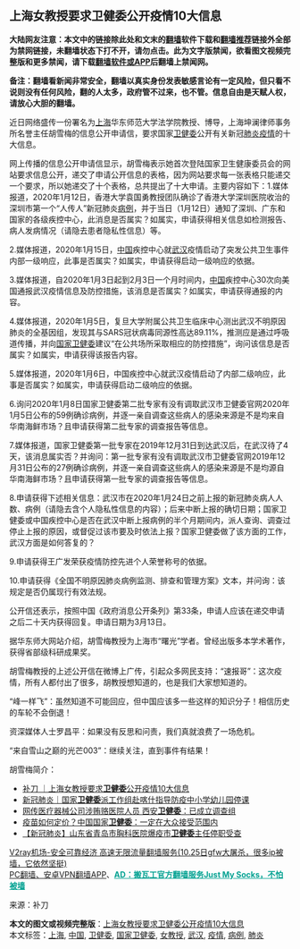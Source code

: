  <h2>上海女教授要求卫健委公开疫情10大信息</h2> <p class="notice"><b>大陆网友注意：本文中的链接除此处和文末的<a href="https://github.com/bannedbook/fanqiang" >翻墙</a>软件下载和<a href="https://github.com/killgcd/justmysocks/blob/master/README.md">翻墙推荐</a>链接外全部为禁网链接，未翻墙状态下打不开，请勿点击。此为文字版禁闻，欲看图文视频完整版和更多禁闻，请下载<a href="https://github.com/bannedbook/fanqiang">翻墙软件或APP</a>后翻墙上禁闻网。</p><p>备注：翻墙看新闻非常安全，翻墙以真实身份发表敏感言论有一定风险，但只看不说则没有任何风险，翻的人太多，政府管不过来，也不管。信息自由是天赋人权，请放心大胆的翻墙。</b></p>  <div class="entry"> <p id="conimg"></p> <p>近日网络盛传一份署名为<a href="https://www.bannedbook.org/bnews/tag/%e4%b8%8a%e6%b5%b7/" class="st_tag internal_tag" rel="tag" title="标签 上海 下的日志">上海</a>华东师范大学法学院教授、博导，上海坤澜律师事务所名誉主任胡雪梅的信息公开申请信，要求国家<a href="https://www.bannedbook.org/bnews/tag/%E5%8D%AB%E5%81%A5%E5%A7%94/" class="st_tag internal_tag" rel="tag" title="标签 卫健委 下的日志">卫健委</a>公开有关新冠<a href="https://www.bannedbook.org/bnews/tag/%e8%82%ba%e7%82%8e/" class="st_tag internal_tag" rel="tag" title="标签 肺炎 下的日志">肺炎</a><a href="https://www.bannedbook.org/bnews/tag/%E7%96%AB%E6%83%85/" class="st_tag internal_tag" rel="tag" title="标签 疫情 下的日志">疫情</a>的十大信息。</p> <p>网上传播的信息公开申请信显示，胡雪梅表示她首次登陆国家卫生健康委员会的网站要求信息公开，递交了申请公开信息的表格，因为网站要求每一张表格只能递交一个要求，所以她递交了十个表格，总共提出了十大申请。主要内容如下：1.媒体报道，2020年1月12日，香港大学袁国勇教授团队确诊了香港大学深圳医院收治的深圳市第一个“人传人”新冠肺炎<a href="https://www.bannedbook.org/bnews/tag/%E7%97%85%E4%BE%8B/" class="st_tag internal_tag" rel="tag" title="标签 病例 下的日志">病例</a>，并于当日（1月12日）通知了深圳、广东和国家的各级疾控中心，此消息是否属实？如属实，申请获得相关信息如检测报告、病人发病情况（请隐去患者隐私性信息）等。</p> <p>2.媒体报道，2020年1月15日，<span class='wp_keywordlink_affiliate'><a href="https://www.bannedbook.org/" title="中国" target="_blank">中国</a></span>疾控中心就<a href="https://www.bannedbook.org/bnews/tag/%e6%ad%a6%e6%b1%89/" class="st_tag internal_tag" rel="tag" title="标签 武汉 下的日志">武汉</a>疫情启动了突发公共卫生事件内部一级响应，此事是否属实？如属实，申请获得启动一级响应的依据。</p> <p>3.媒体报道，自2020年1月3日起到2月3日一个月时间内，<a href="https://www.bannedbook.org/bnews/tag/%E4%B8%AD%E5%9B%BD/" class="st_tag internal_tag" rel="tag" title="标签 中国 下的日志">中国</a>疾控中心30次向美国通报武汉疫情信息及防控措施，该消息是否属实？如属实，申请获得通报的内容。</p>  <p>4.媒体报道，2020年1月5日，复旦大学附属公共卫生临床中心测出武汉不明原因肺炎的全基因组，发现其与SARS冠状病毒同源性高达89.11%，推测应是通过呼吸道传播，并向<a href="https://www.bannedbook.org/bnews/tag/%E5%9B%BD%E5%AE%B6%E5%8D%AB%E5%81%A5%E5%A7%94/" class="st_tag internal_tag" rel="tag" title="标签 国家卫健委 下的日志">国家卫健委</a>建议“在公共场所采取相应的防控措施”，询问该信息是否属实？如属实，申请获得该报告内容。</p> <p>5.媒体报道，2020年1月6日，中国疾控中心就武汉疫情启动了内部二级响应，此事是否属实？如属实，申请获得启动二级响应的依据。</p> <p>6.询问2020年1月8日国家卫健委第二批专家有没有调取武汉市卫健委官网2020年1月5日公布的59例确诊病例，并逐一亲自调查这些病人的感染来源是不是均来自华南海鲜市场？且申请获得第二批专家的调查报告等信息。</p> <p>7.媒体报道，国家卫健委第一批专家在2019年12月31日到达武汉后，在武汉待了4天，该消息属实否？并询问：第一批专家有没有调取武汉市卫健委官网2019年12月31日公布的27例确诊病例，并逐一亲自调查这些病人的感染来源是不是均源自华南海鲜市场？且申请获得第一批专家的调查报告等信息。</p> <p>8.申请获得下述相关信息：武汉市在2020年1月24日之前上报的新冠肺炎病人人数、病例（请隐去含个人隐私性信息的内容）；后来中断上报的确切日期；国家卫健委或中国疾控中心是否在武汉中断上报病例的半个月期间内，派人查询、调查过停止上报的原因，或督促过该市要及时依法上报？国家卫健委做了该方面的工作，武汉方面是如何答复的？</p>  <p>9.申请获得王广发荣获疫情防控先进个人荣誉称号的依据。</p> <p>10.申请获得《全国不明原因肺炎病例监测、排查和管理方案》文本，并问询：该规定是否仍属现行有效法规。</p> <p>公开信还表示，按照中国《政府消息公开条列》第33条，申请人应该在递交申请之后二十天内获得回复。申请日期为3月13日。</p> <p>据华东师大网站介绍，胡雪梅教授为上海市“曙光”学者。曾经出版多本学术著作，获得省部级科研成果奖。</p> <p>胡雪梅教授的上述公开信在微博上广传，引起众多网民支持：“速报哥”：这次疫情，所有人都付出了很多，胡教授想知道的，也是我们大家想知道的。</p>  <p>“峰一样飞”：虽然知道不可能回应，但中国应该多一些这样的知识分子！相信历史的车轮不会倒退！</p> <p>资深媒体人士罗昌平：如果没有反思和问责，我们真就浪费了一场危机。</p> <p>“来自雪山之巅的光芒003”：继续关注，直到事件有结果！</p> <p>胡雪梅简介：</p> <ul class='op-related-articles' title='相关阅读'> <li><a href='https://www.bannedbook.org/bnews/baitai/20201025/1420162.html' target='_blank'>补刀 ｜上海女教授要求<b>卫健委</b>公开疫情10大信息</a></li> <li><a href='https://www.bannedbook.org/bnews/baitai/20201025/1420126.html' target='_blank'>新冠肺炎｜国家<b>卫健委</b>派工作组赴喀什指导防疫中小学幼儿园停课</a></li> <li><a href='https://www.bannedbook.org/bnews/baitai/20201024/1419601.html' target='_blank'>网传医疗器械公司涉贿赂医院人员 西安<b>卫健委</b>：已成立调查组</a></li> <li><a href='https://www.bannedbook.org/bnews/baitai/20201020/1417162.html' target='_blank'>疫苗如何定价？中国国家<b>卫健委</b>：一定在大众接受范围内</a></li> <li><a href='https://www.bannedbook.org/bnews/baitai/20201015/1414389.html' target='_blank'>【新冠肺炎】山东省青岛市胸科医院爆疫市<b>卫健委</b>主任停职受查</a></li> </ul> <p class="texttj"> <a href="https://www.bannedbook.org/forum23/topic22702.html" target="_blank">V2ray机场-安全可靠经济 高速无限流量翻墙服务(10.25日gfw大屠杀，很多ip被墙，它依然坚挺)</a><br/> <a href="https://github.com/bannedbook/fanqiang/wiki/%E7%A6%81%E9%97%BB%E7%BD%91%E5%AE%89%E5%8D%93%E7%BF%BB%E5%A2%99%E6%96%B0%E9%97%BBAPP" target="_blank">PC翻墙、安卓VPN翻墙APP</a>、<span onclick="window.open('https://github.com/killgcd/justmysocks/blob/master/README.md')" style="font-weight:bold;color:#00A191;cursor:pointer;text-decoration:underline;outline:none">AD：搬瓦工官方翻墙服务Just My Socks，不怕被墙</span></p><p> 来源：补刀 </p> <a name='sharetosocial'></a>       <div><b>本文的图文或视频完整版</b>：<a href='https://www.bannedbook.org/bnews/cbnews/20201026/1420518.html'>上海女教授要求卫健委公开疫情10大信息</a></div>  </div><!--END ENTRY--> <div class="postfooter"> <div>本文标签：<a href="https://www.bannedbook.org/bnews/tag/%e4%b8%8a%e6%b5%b7/" rel="tag">上海</a>, <a href="https://www.bannedbook.org/bnews/tag/%E4%B8%AD%E5%9B%BD/" rel="tag">中国</a>, <a href="https://www.bannedbook.org/bnews/tag/%E5%8D%AB%E5%81%A5%E5%A7%94/" rel="tag">卫健委</a>, <a href="https://www.bannedbook.org/bnews/tag/%E5%9B%BD%E5%AE%B6%E5%8D%AB%E5%81%A5%E5%A7%94/" rel="tag">国家卫健委</a>, <a href="https://www.bannedbook.org/bnews/tag/%E5%A5%B3%E6%95%99%E6%8E%88/" rel="tag">女教授</a>, <a href="https://www.bannedbook.org/bnews/tag/%e6%ad%a6%e6%b1%89/" rel="tag">武汉</a>, <a href="https://www.bannedbook.org/bnews/tag/%E7%96%AB%E6%83%85/" rel="tag">疫情</a>, <a href="https://www.bannedbook.org/bnews/tag/%E7%97%85%E4%BE%8B/" rel="tag">病例</a>, <a href="https://www.bannedbook.org/bnews/tag/%e8%82%ba%e7%82%8e/" rel="tag">肺炎</a></div>  </div><!--END POSTFOOTER--> 